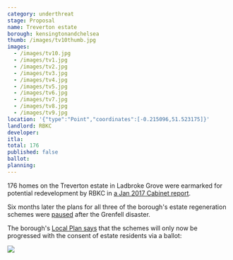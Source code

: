 ```yaml
---
category: underthreat
stage: Proposal
name: Treverton estate 
borough: kensingtonandchelsea
thumb: /images/tv10thumb.jpg
images:
  - /images/tv10.jpg
  - /images/tv1.jpg
  - /images/tv2.jpg
  - /images/tv3.jpg
  - /images/tv4.jpg
  - /images/tv5.jpg
  - /images/tv6.jpg
  - /images/tv7.jpg
  - /images/tv8.jpg
  - /images/tv9.jpg
location: '{"type":"Point","coordinates":[-0.215096,51.523175]}'
landlord: RBKC
developer:
itla:
total: 176
published: false
ballot:
planning:
---
```

176 homes on the Treverton estate in Ladbroke Grove were earmarked for potential redevelopment by RBKC in [a Jan 2017 Cabinet report](https://planningconsult.rbkc.gov.uk/gf2.ti/f/782882/24784549.1/PDF/-/Considerations_for_Estate_Regeneration_Proposals__Treverton_Estate_January_2017.pdf). 

Six months later the plans for all three of the borough's estate regeneration schemes were [paused](https://www.insidehousing.co.uk/news/news/kensington-and-chelsea-council-pauses-schemes-51587) after the Grenfell disaster.

The borough's [Local Plan says](https://www.rbkc.gov.uk/sites/default/files/atoms/files/2019%20LOCAL%20PLAN%20SECTION%201%20SPATIAL%20STRATEGY.pdf) that the schemes will only now be progressed with the consent of estate residents via a ballot:

![](/images/rbkc.png)


